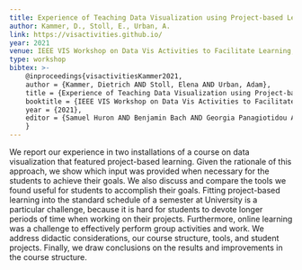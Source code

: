 ```yaml
---
title: Experience of Teaching Data Visualization using Project-based Learning
author: Kammer, D., Stoll, E., Urban, A.
link: https://visactivities.github.io/
year: 2021
venue: IEEE VIS Workshop on Data Vis Activities to Facilitate Learning, Reflecting, Discussing, and Designing
type: workshop
bibtex: >-
    @inproceedings{visactivitiesKammer2021,
    author = {Kammer, Dietrich AND Stoll, Elena AND Urban, Adam},
    title = {Experience of Teaching Data Visualization using Project-based Learning},
    booktitle = {IEEE VIS Workshop on Data Vis Activities to Facilitate Learning, Reflecting, Discussing, and Designing},
    year = {2021},
    editor = {Samuel Huron AND Benjamin Bach AND Georgia Panagiotidou AND Jonathan C. Roberts AND Mandy Keck AND Sheelagh Carpendale}
    }
---
```

We report our experience in two installations of a course on data visualization that featured project-based learning. Given the rationale of this approach, we show which input was provided when necessary for the students to achieve their goals. We also discuss and compare the tools we found useful for students to accomplish their goals. Fitting project-based learning into the standard schedule of a semester at University is a particular challenge, because it is hard for students to devote longer periods of time when working on their projects. Furthermore, online learning was a challenge to effectively perform group activities and work. We address didactic considerations, our course structure, tools, and student projects. Finally, we draw conclusions on the results and improvements in the course structure.